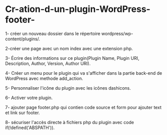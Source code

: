 # Cr-ation-d-un-plugin-WordPress-footer-



1- créer un nouveau dossier dans le répertoire wordpress/wp-content/plugins/.

2-créer une page avec un nom index avec une extension php.

3- Écrire des informations sur ce plugin(Plugin Name, Plugin URI, Description, Author, Version, Author URI).

4- Créer un menu pour le plugin qui va s'afficher dans la partie back-end de WordPress avec methode add_action.

5- Personnaliser l'icône du plugin avec les icônes dashicons.

6- Activer votre plugin.

7- ajouter page footer.php qui contien code source et form pour ajouter text et link sur footer.

8- sécuriser l'accès directe à fichiers php du plugin avec code if(!defined('ABSPATH')).
